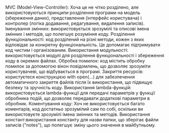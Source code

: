 MVC (Model-View-Controller): Хоча це не чітко розділено, але  використовуються принципи розділення програми на модель (збереження даних), представлення (інтерфейс користувача) і контролер (логіка додавання, редагування, видалення записів).
Іменування змінних: використовується зрозумілі та описові імена змінних і методів, що полегшує розуміння коду.
Розділення функціональності: код розділений на різні методи, кожен з яких відповідає за конкретну функціональність. Це допомагає підтримувати код чистим і організованим.
Використання модульності: використовується модулі для розділення функціональності і збереження коду в окремих файлах.
Обробка помилок: код містить обробку помилок за допомогою вікон повідомлень, що дозволяє зрозуміти користувачеві, що відбувається в програмі.
Закриття ресурсів: користуєтеся конструкцією with open(...) для забезпечення автоматичного закриття файлів після їх використання, що підвищує безпеку та зручність коду.
Використання lambda-функцій: використовується lambda-функції для передачі параметрів у функції обробника подій, що дозволяє передавати додаткові параметри в обробник.
Коментування коду: Хоч не використовується багато коментарів, код достатньо зрозумілий сам по собі, оскільки ви використовуєте зрозумілі імена змінних та методів.
Використання констант:використання константу для назви папки, що зберігає файли записів ("notes"), що полегшує зміну цього значення в майбутньому.
